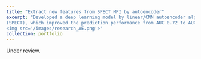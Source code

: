 ```yaml
---
title: "Extract new features from SPECT MPI by autoencoder"
excerpt: "Developed a deep learning model by linear/CNN autoencoder algorithm to extract features from nuclear images
(SPECT), which improved the prediction performance from AUC 0.72 to AUC 0.81<br/>
<img src='/images/research_AE.png'>"
collection: portfolio
---
```


Under review.